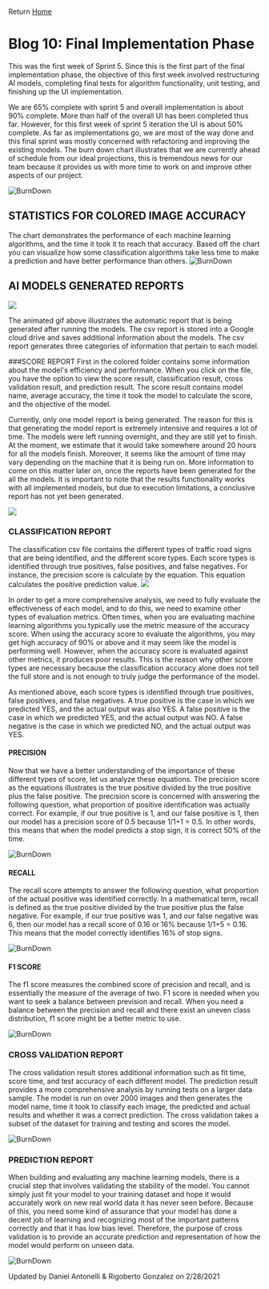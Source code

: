 Return [Home](index.md)

# Blog 10: Final Implementation Phase

This was the first week of Sprint 5. Since this is the first part of the final implementation phase, the objective 
of this first week involved restructuring AI models, completing final tests for algorithm functionality, unit testing, 
and finishing up the UI implementation. 

We are 65% complete with sprint 5 and overall implementation is about 90% complete. More than half of the overall UI 
has been completed thus far. However, for this first week of sprint 5 iteration the UI is about 50% complete. As far as 
implementations go, we are most of the way done and this final sprint was mostly concerned with refactoring and improving
the existing models. The burn down chart illustrates that we are currently ahead of schedule from our ideal projections, 
this is tremendous news for our team because it provides us with more time to work on and improve other aspects of our 
project. 



![BurnDown](./images/blog10/burndown.png)


## STATISTICS FOR COLORED IMAGE ACCURACY
The chart demonstrates the performance of each machine learning algorithms, and the time it took it to reach that accuracy.
Based off the chart you can visualize how some classification algorithms take less time to make a prediction and have better 
performance than others. 
![BurnDown](./images/blog10/model.png)




## AI MODELS GENERATED REPORTS

![](./images/blog10/Animated_GIF.gif)

The animated gif above illustrates the automatic report that is being generated after running the models. The csv report 
is stored into a Google cloud drive and saves additional information about the models. The csv report generates three 
categories of information that pertain to each model. 


###SCORE REPORT
First in the colored folder contains some information about the model's efficiency and performance. When you click 
on the file, you have the option to view the score result, classification result, cross validation result, and prediction 
result. The score result contains model name, average accuracy, the time it took the model to calculate the score, and 
the objective of the model. 

Currently, only one model report is being generated. The reason for this is that generating the model report is 
extremely intensive and requires a lot of time. The models were left running overnight, and they are still yet to finish. 
At the moment, we estimate that it would take somewhere around 20 hours for all the models finish. Moreover, it seems like 
the amount of time may vary depending on the machine that it is being run on. More information to come on this matter 
later on, once the reports have been generated for the all the models. It is important to note that the results functionality
works with all implemented models, but due to execution limitations, a conclusive report has not yet been generated.


![](./images/blog10/colored_score.png)

### CLASSIFICATION REPORT
The classification csv file contains the different types of traffic road signs that are being identified, and the 
different score types. Each score types is identified through true positives, false positives, 
and false negatives. For instance, the precision score is calculate by the equation. This equation calculates the 
positive prediction value. 
![](./images/blog10/color_classifier.png)

In order to get a more comprehensive analysis, we need to fully evaluate the effectiveness of each model, and to do this, 
we need to examine other types of evaluation metrics. Often times, when you are evaluating machine learning algorithms 
you typically use the metric measure of the accuracy score. When using the accuracy score to evaluate the algorithms, 
you may get high accuracy of 90% or above and it may seem like the model is performing well. However, when the accuracy 
score is evaluated against other metrics, it produces poor results. This is the reason why other score types are necessary 
because the classification accuracy alone does not tell the full store and is not enough to truly judge the performance 
of the model.

As mentioned above, each score types is identified through true positives, false positives, and false negatives. A true 
positive is the case in which we predicted YES, and the actual output was also YES. A false positive is the case in which 
we predicted YES, and the actual output was NO. A false negative is the case in which we predicted NO, and the actual 
output was YES. 

#### PRECISION
Now that we have a better understanding of the importance of these different types of score, let us analyze these equations.
The precision score as the equations illustrates is the true positive divided by the true positive plus the false positive. 
The precision score is concerned with answering the following question, what proportion of positive identification 
was actually correct. For example, if our true positive is 1, and our false positive is 1, then our model has a precision 
score of 0.5 because 1/1+1 = 0.5. In other words, this means that when the model predicts a stop sign, it is correct 50% 
of the time. 

![BurnDown](./images/blog10/precision.png)


#### RECALL
The recall score attempts to answer the following question, what proportion of the actual positive was identified correctly.
In a mathematical term, recall is defined as the true positive divided by the true positive plus the false negative. For
example, if our true positive was 1, and our false negative was 6, then our model has a recall score of 0.16 or 16% because
1/1+5 = 0.16. This means that the model correctly identifies 16% of stop signs. 

![BurnDown](./images/blog10/recall.png)

#### F1 SCORE
The f1 score measures the combined score of precision and recall, and is essentially the measure of the average of 
two. F1 score is needed when you want to seek a balance between prevision and recall. When you need a balance between
the precision and recall and there exist an uneven class distribution, f1 score might be a better metric to use. 

![BurnDown](./images/blog10/f1.png)

### CROSS VALIDATION REPORT
The cross validation result stores additional information such as fit time, score time, and test accuracy of each different
model. The prediction result provides a more comprehensive analysis by running tests on a larger data sample. The model is 
run on over 2000 images and then generates the model name, time it took to classify each image, the predicted and actual 
results and whether it was a correct prediction. The cross validation takes a subset of the dataset for training and testing
and scores the model. 

![BurnDown](./images/blog10/color_cross.png)

### PREDICTION REPORT
When building and evaluating any machine learning models, there is a crucial step that involves validating the stability 
of the model. You cannot simply just fit your model to your training dataset and hope it would accurately work on new 
real world data it has never seen before. Because of this, you need some kind of assurance that your model has done a 
decent job of learning and recognizing most of the important patterns correctly and that it has low bias level. Therefore, 
the purpose of cross validation is to provide an accurate prediction and representation of how the model would perform 
on unseen data.


![BurnDown](./images/blog10/color_predict.png)

Updated by Daniel Antonelli & Rigoberto Gonzalez on 2/28/2021
